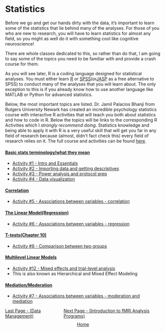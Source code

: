 # Statistics

Before we go and get our hands dirty with the data, it’s important to learn some of the statistics that lie behind many of the analyses. For those of you who are new to research, you will have to learn statistics for almost any field, so you might as well do it with something cool like cognitive neuroscience! 

There are whole classes dedicated to this, so rather than do that, I am going to say some of the topics you need to be familiar with and provide a crash course for them.

As you will see later, R is a coding language designed for statistical analyses. You must either learn [R](https://cran.r-project.org/) or [SPSS](https://www.ibm.com/products/spss-statistics/gradpack?adoper=227628_2&adobe_mc_sdid=SDID%3D1AB64E5E0B2F7971-42F2EFA8A7ABBE5E%7CMCORGID%3DD10F27705ED7F5130A495C99%40AdobeOrg%7CTS%3D1718313775&adobe_mc_ref=https%3A%2F%2Fwww.google.com%2F)(or[JASP](https://jasp-stats.org/) as a free alternative to SPSS) to conduct many of the analyses that you will learn about. The only exception to this is if you already know how to use another language like MATLAB or Python for advanced statistics.

Below, the most important topics are listed. Dr. Jamil Palacios Bhanji from Rutgers University Newark has created an incredible psychology statistics course with interactive R activities that will teach you both about statistics and how to code in R.  Below the topics will be links to the corresponding R Activities which I *strongly recommend doing*. Statistics knowledge and being able to apply it with R is a very useful skill that will get you far in any field of research because (almost, didn't fact check this) every field of research relies on it. The full course and activities can be found [here](https://jamilfelipe.github.io/psych596/activities/full-list.html). 

#### <u>Basic stats terminology/what they mean </u>
- [Activity #1 - Intro and Essentials](https://jamilfelipe.github.io/psych596/activities/intro-essentials/r_docs/intro-essentials-instructions-spss-rstudio.html)
- [Activity #2 - Importing data and getting descriptives](https://jamilfelipe.github.io/psych596/activities/import-examine/r_docs/import-examine-instructions-w-code.html)
- [Activity #3 - Power analysis and protocol prep](https://jamilfelipe.github.io/psych596/activities/power-analysis/power-analysis-instructions.html)
- [Activity #4 - Data visualization](https://jamilfelipe.github.io/psych596/activities/data-visual/r_docs/data-visual-instructions-r.html)
#### <u> Correlation </u>
- [Activity #5 - Associations between variables - correlation](https://jamilfelipe.github.io/psych596/activities/contin-correl/r_docs/contin-correl-instructions-r.html)
#### <u> The Linear Model(Regression) </u>
- [Activity #6 - Associations between variables - regression](https://jamilfelipe.github.io/psych596/activities/multi-regression/r_docs/multi-regression-instructions-r.html)
#### <u> T-tests(Chapter 10)  </u>
- [Activity #8 - Comparison between two groups](https://jamilfelipe.github.io/psych596/activities/two-group/r_docs/two-group-instructions-r.html)
#### <u> Multilevel Linear Models </u>
- [Activity #12 - Mixed effects and trial-level analysis](https://jamilfelipe.github.io/psych596/activities/mixed-fx/r_docs/mixed-fx-instructions-r.html)
- This is also known as Hierarchical and Mixed Effect Modeling
#### <u> Mediation/Moderation </u>
- [Activity #7 - Associations between variables - moderation and mediation](https://jamilfelipe.github.io/psych596/activities/moderation-mediation/r_docs/moderation-mediation-instructions-r.html)

 <div style="display: flex; justify-content: space-between;">
  <a href="data_management.html">Last Page - (Data Management)</a>
  <a href="programs.html">Next Page - (Introduction to fMRI Analysis Programs) </a>
</div>

<div style="text-align: center; margin-top: 10px;">
  <a href="/fmri-for-beginners/">Home</a>
</div>
